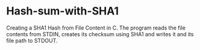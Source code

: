 # Hash-sum-with-SHA1
Creating a SHA1 Hash from File Content in C. 
The program reads the file contents from STDIN, creates its checksum using SHA1 and writes it and its file path to STDOUT.
